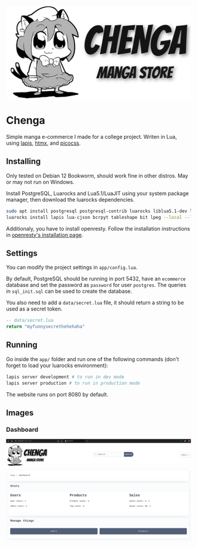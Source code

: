 <div align="center">
    <picture>
        <source
            media="(prefers-color-scheme: dark)"
            srcset="app/static/logo_dark.png" />
        <source
            media="(prefers-color-scheme: light), (prefers-color-scheme: no-preference)"
            srcset="app/static/logo_light.png" />
        <img alt="chenga" src="app/static/logo_light.png" />
    </picture>
</div>

# Chenga
Simple manga e-commerce I made for a college project. Writen in Lua, using 
[lapis](https://github.com/leafo/lapis),
[htmx](https://github.com/bigskysoftware/htmx),
and [picocss](https://github.com/picocss/pico).

## Installing
Only tested on Debian 12 Bookworm, should work fine in other distros.
May or may not run on Windows.

Install PostgreSQL, Luarocks and Lua5.1/LuaJIT using your system package manager, then download
the luarocks dependencies.
```sh
sudo apt install postgresql postgresql-contrib luarocks liblua5.1-dev libluajit-5.1-dev
luarocks install lapis lua-cjson bcrpyt tableshape bit lpeg --local --lua-version=5.1
```

Additionaly, you have to install openresty. Follow the installation instructions in
[openresty's installation page](https://openresty.org/en/installation.html).

## Settings
You can modify the project settings in `app/config.lua`.

By default, PostgreSQL should be running in port 5432, have an `ecommerce` database and set
the password as `password` for user `postgres`. The queries in `sql_init.sql` can be used to create the database.

You also need to add a `data/secret.lua` file, it should return a string to be
used as a secret token.
```lua
-- data/secret.lua
return "myfunnysecrethehehaha"
```

## Running
Go inside the `app/` folder and run one of the following commands (don't forget to load your
luarocks environment):
```sh
lapis server development # to run in dev mode
lapis server production # to run in production mode
```

The website runs on port 8080 by default.

## Images
### Dashboard
![chenga_admin](img/chenga_admin.png) 

